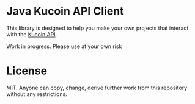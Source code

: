 # Java Kucoin API Client

This library is designed to help you make your own projects that interact with the [Kucoin API](https://kucoinapidocs.docs.apiary.io/). 

Work in progress. Please use at your own risk

# License
MIT. Anyone can copy, change, derive further work from this repository without any restrictions.

